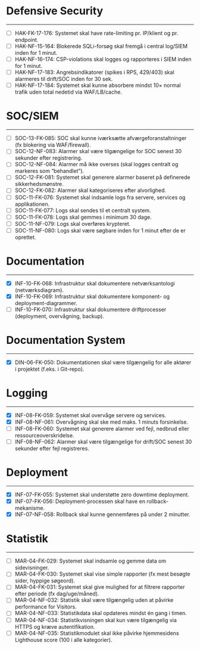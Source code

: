 # Defensive Security
---
- [ ] HAK-FK-17-176: Systemet skal have rate-limiting pr. IP/klient og pr. endpoint.
- [ ] HAK-NF-15-164: Blokerede SQLi-forsøg skal fremgå i central log/SIEM inden for 1 minut.
- [ ] HAK-NF-16-174: CSP-violations skal logges og rapporteres i SIEM inden for 1 minut.
- [ ] HAK-NF-17-183: Angrebsindikatorer (spikes i RPS, 429/403) skal alarmeres til drift/SOC inden for 30 sek.
- [ ] HAK-NF-17-184: Systemet skal kunne absorbere mindst 10× normal trafik uden total nedetid via WAF/LB/cache.

# SOC/SIEM
---
- [ ] SOC-13-FK-085: SOC skal kunne iværksætte afværgeforanstaltninger (fx blokering via WAF/firewall).
- [ ] SOC-12-NF-083: Alarmer skal være tilgængelige for SOC senest 30 sekunder efter registrering.
- [ ] SOC-12-NF-084: Alarmer må ikke overses (skal logges centralt og markeres som “behandlet”).
- [ ] SOC-12-FK-081: Systemet skal generere alarmer baseret på definerede sikkerhedsmønstre.
- [ ] SOC-12-FK-082: Alarmer skal kategoriseres efter alvorlighed.
- [ ] SOC-11-FK-076: Systemet skal indsamle logs fra servere, services og applikationen.
- [ ] SOC-11-FK-077: Logs skal sendes til et centralt system.
- [ ] SOC-11-FK-078: Logs skal gemmes i minimum 30 dage.
- [ ] SOC-11-NF-079: Logs skal overføres krypteret.
- [ ] SOC-11-NF-080: Logs skal være søgbare inden for 1 minut efter de er oprettet.

# Documentation
---
- [x] INF-10-FK-068: Infrastruktur skal dokumentere netværksantologi (netværksdiagram).
- [x] INF-10-FK-069: Infrastruktur skal dokumentere komponent- og deployment-diagrammer.
- [ ] INF-10-FK-070: Infrastruktur skal dokumentere driftprocesser (deployment, overvågning, backup).

# Documentation System
---
- [x] DIN-06-FK-050: Dokumentationen skal være tilgængelig for alle aktører i projektet (f.eks. i Git-repo).

# Logging
---
- [x] INF-08-FK-059: Systemet skal overvåge servere og services.
- [x] INF-08-NF-061: Overvågning skal ske med maks. 1 minuts forsinkelse.
- [ ] INF-08-FK-060: Systemet skal generere alarmer ved fejl, nedbrud eller ressourceoverskridelse.
- [ ] INF-08-NF-062: Alarmer skal være tilgængelige for drift/SOC senest 30 sekunder efter fejl registreres.

# Deployment
---
- [x] INF-07-FK-055: Systemet skal understøtte zero downtime deployment.
- [x] INF-07-FK-056: Deployment-processen skal have en rollback-mekanisme.
- [x] INF-07-NF-058: Rollback skal kunne gennemføres på under 2 minutter.

# Statistik
---
- [ ] MAR-04-FK-029: Systemet skal indsamle og gemme data om sidevisninger.
- [ ] MAR-04-FK-030: Systemet skal vise simple rapporter (fx mest besøgte sider, hyppige søgeord).
- [ ] MAR-04-FK-031: Systemet skal give mulighed for at filtrere rapporter efter periode (fx dag/uge/måned).
- [ ] MAR-04-NF-032: Statistik skal være tilgængelig uden at påvirke performance for Visitors.
- [ ] MAR-04-NF-033: Statistikdata skal opdateres mindst én gang i timen.
- [ ] MAR-04-NF-034: Statistikvisningen skal kun være tilgængelig via HTTPS og kræve autentifikation.
- [ ] MAR-04-NF-035: Statistikmodulet skal ikke påvirke hjemmesidens Lighthouse score (100 i alle kategorier).